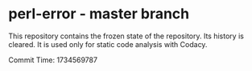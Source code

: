 # perl-error - master branch

This repository contains the frozen state of the repository.
Its history is cleared. It is used only for static code
analysis with Codacy.

Commit Time: 1734569787